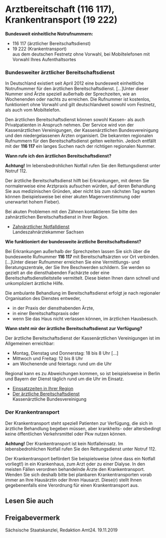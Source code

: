 # Arztbereitschaft (116 117), Krankentransport (19 222)

**Bundesweit einheitliche Notrufnummern:**

* 116 117 (ärztlicher Bereitschaftsdienst)
* 19 222 (Krankentransport)  
  aus dem deutschen Festnetz ohne Vorwahl, bei Mobiltelefonen mit Vorwahl Ihres Aufenthaltsortes

### Bundesweiter ärztlicher Bereitschaftsdienst

In Deutschland existiert seit April 2012 eine bundesweit einheitliche Notrufnummer für den ärztlichen Bereitschaftsdienst. [...]Unter dieser Nummer sind Ärzte speziell außerhalb der Sprechzeiten, wie an Wochenenden oder nachts zu erreichen. Die Rufnummer ist kostenlos, funktioniert ohne Vorwahl und gilt deutschlandweit sowohl vom Festnetz, als auch vom Mobiltelefon.

Den ärztlichen Bereitschaftsdienst können sowohl Kassen- als auch Privatpatienten in Anspruch nehmen. Der Service wird von der Kassenärztlichen Vereinigungen, der Kassenärztlichen Bundesvereinigung und den niedergelassenen Ärzten organisiert. Die bekannten regionalen Rufnummern für den Bereitschaftsdienst gelten weiterhin. Jedoch entfällt mit der **116 117** ein langes Suchen nach der richtigen regionalen Nummer.

**Wann rufe ich den ärztlichen Bereitschaftsdienst?**

**Achtung!** Im lebensbedrohlichen Notfall rufen Sie den Rettungsdienst unter Notruf 112.

Der ärztliche Bereitschaftsdienst hilft bei Erkrankungen, mit denen Sie normalerweise eine Arztpraxis aufsuchen würden, auf deren Behandlung Sie aus medizinischen Gründen, aber nicht bis zum nächsten Tag warten können (beispielsweise bei einer akuten Magenverstimmung oder unerwartet hohem Fieber).

Bei akuten Problemen mit den Zähnen kontaktieren Sie bitte den zahnärztlichen Bereitschaftsdienst in Ihrer Region.

* [Zahnärztlicher Notfalldienst](http://www.zahnaerzte-in-sachsen.de/app/patienten/notfalldienst/a/list "Zahnärztlicher Notfalldienst (www.zahnaerzte-in-sachsen.de)")  
  Landeszahnärztekammer Sachsen

**Wie funktioniert der bundesweite ärztliche Bereitschaftsdienst?**

Bei Erkrankungen außerhalb der Sprechzeiten lassen Sie sich über die bundesweite Rufnummer **116 117** mit Bereitschaftsärzten vor Ort verbinden. [...]Unter dieser Rufnummer erreichen Sie eine Vermittlungs- und Beratungszentrale, der Sie Ihre Beschwerden schildern. Sie werden so gezielt an die diensthabenden Fachärzte oder eine Bereitschaftsdienstleitstelle vermittelt. Diese bieten Ihnen dann schnell und unkompliziert ärztliche Hilfe.

Die ambulante Behandlung im Bereitschaftsdienst erfolgt je nach regionaler Organisation des Dienstes entweder,

* in der Praxis der diensthabenden Ärzte,
* in einer Bereitschaftspraxis oder
* wenn Sie das Haus nicht verlassen können, im ärztlichen Hausbesuch.

**Wann steht mir der ärztliche Bereitschaftsdienst zur Verfügung?**

Der ärztliche Bereitschaftsdienst der Kassenärztlichen Vereinigungen ist im Allgemeinen erreichbar:

* Montag, Dienstag und Donnerstag: 18 bis 8 Uhr [...]
* Mittwoch und Freitag: 12 bis 8 Uhr
* am Wochenende und feiertags: rund um die Uhr

Regional kann es zu Abweichungen kommen, so ist beispielsweise in Berlin und Bayern der Dienst täglich rund um die Uhr im Einsatz.

* [Einssatzzeiten in Ihrer Region](https://www.116117.de/html/de/regionen.php "Ärztlicher Bereitschaftsdienst, Regionale Einsatzzeiten (KBV)")
* [Der ärztliche Bereitschaftsdienst](http://www.116117info.de/html/index.php "Ärztlicher Bereitschaftsdienst, Kassenärztliche Bundesvereinigung (KBV)")  
  Kassenärztliche Bundesvereinigung

### Der Krankentransport

Der Krankentransport steht speziell Patienten zur Verfügung, die sich in ärztliche Behandlung begeben müssen, aber krankheits- oder altersbedingt keine öffentlichen Verkehrsmittel oder Pkw nutzen können.

**Achtung!** Der Krankentransport ist kein Notfalleinsatz. Im lebensbedrohlichen Notfall rufen Sie den Rettungsdienst unter Notruf 112.

Der Krankentransport befördert Sie beispielsweise (ohne dass ein Notfall vorliegt!) in ein Krankenhaus, zum Arzt oder zu einer Dialyse. In den meisten Fällen verordnen behandelnde Ärzte den Krankentransport. Wenden Sie sich deshalb bitte bei planbaren Krankentransporten vorab immer an Ihre Hausärztin oder Ihren Hausarzt. Diese(r) stellt Ihnen gegebenenfalls eine Verordnung für einen Krankentransport aus.

## Lesen Sie auch

## Freigabevermerk

Sächsische Staatskanzlei, Redaktion Amt24. 19.11.2019
